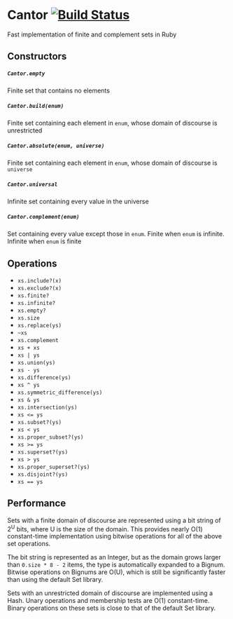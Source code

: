 # Cantor [![Build Status](https://secure.travis-ci.org/kputnam/cantor.png)](http://travis-ci.org/kputnam/cantor)

Fast implementation of finite and complement sets in Ruby

## Constructors

##### `Cantor.empty`
Finite set that contains no elements

##### `Cantor.build(enum)`
Finite set containing each element in `enum`, whose domain of discourse
is unrestricted

##### `Cantor.absolute(enum, universe)`
Finite set containing each element in `enum`, whose domain of discourse
is `universe`

##### `Cantor.universal`
Infinite set containing every value in the universe

##### `Cantor.complement(enum)`
Set containing every value except those in `enum`. Finite when `enum` is
infinite. Infinite when `enum` is finite

## Operations

* `xs.include?(x)`
* `xs.exclude?(x)`
* `xs.finite?`
* `xs.infinite?`
* `xs.empty?`
* `xs.size`
* `xs.replace(ys)`
* `~xs`
* `xs.complement`
* `xs + xs`
* `xs | ys`
* `xs.union(ys)`
* `xs - ys`
* `xs.difference(ys)`
* `xs ^ ys`
* `xs.symmetric_difference(ys)`
* `xs & ys`
* `xs.intersection(ys)`
* `xs <= ys`
* `xs.subset?(ys)`
* `xs < ys`
* `xs.proper_subset?(ys)`
* `xs >= ys`
* `xs.superset?(ys)`
* `xs > ys`
* `xs.proper_superset?(ys)`
* `xs.disjoint?(ys)`
* `xs == ys`

## Performance

Sets with a finite domain of discourse are represented using a bit string of
2<sup>U</sup> bits, where U is the size of the domain. This provides nearly
O(1) constant-time implementation using bitwise operations for all of the above
set operations.

The bit string is represented as an Integer, but as the domain grows larger
than `0.size * 8 - 2` items, the type is automatically expanded to a Bignum.
Bitwise operations on Bignums are O(U), which is still be significantly
faster than using the default Set library.

Sets with an unrestricted domain of discourse are implemented using a Hash.
Unary operations and membership tests are O(1) constant-time. Binary operations
on these sets is close to that of the default Set library.

<!--
### Benchmarks

These benchmarks aren't intended to be useful. While they indicate the
worst-case performance for Cantor, they probably don't show the worst
case for the standard Set library.

Note "Relative" indicates Cantor sets with an infinite domain of discourse.
This includes `Cantor.build`, `Cantor.universal`, and `Cantor.complement`.
"Absolute" sets are Cantor sets with a finite domain of discourse, built
from `Cantor.absolute`.

<table>
  <tbody>
    <tr>
      <td><img title="intersection" src="/benchmark/intersection.png"/></td>
      <td><img title="difference" src="/benchmark/difference.png"/></td>
    </tr>
    <tr>
      <td><img title="union" src="/benchmark/union.png"/></td>
      <td><img title="symmetric difference" src="/benchmark/sdifference.png"/></td>
    </tr>
    <tr>
      <td><img title="subset" src="/benchmark/subset.png"/></td>
      <td><img title="superset" src="/benchmark/superset.png"/></td>
    </tr>
    <tr>
      <td><img title="equality" src="/benchmark/equality.png"/></td>
      <td><img title="membership" src="/benchmark/membership.png"/></td>
    </tr>
  </tbody>
</table>
-->
